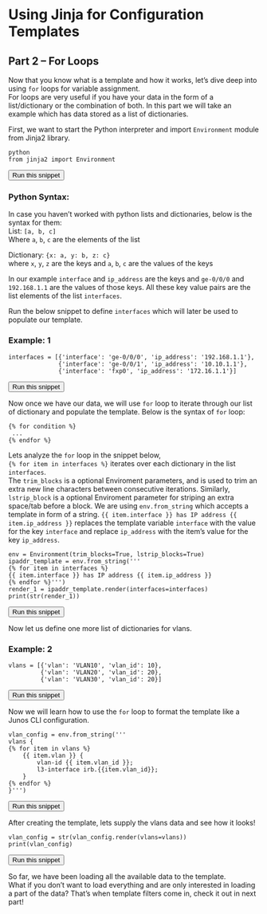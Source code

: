 # Using Jinja for Configuration Templates  
## Part 2 – For Loops 
 
Now that you know what is a template and how it works, let’s dive deep into using `for` loops for variable assignment.  
For loops are very useful if you have your data in the form of a list/dictionary or the combination of both. In this part we will take an example which has data stored as a list of dictionaries.  

First, we want to start the Python interpreter and import `Environment` module from Jinja2 library.  

```
python
from jinja2 import Environment
```
<button type="button" class="btn btn-primary btn-sm" onclick="runSnippetInTab('linux1', 0)">Run this snippet</button>

### Python Syntax:

In case you haven’t worked with python lists and dictionaries, below is the syntax for them:  
List: `[a, b, c]`  
Where `a`, `b`, `c` are the elements of the list  

Dictionary: `{x: a, y: b, z: c}`    
where `x`, `y`, `z` are the keys and `a`, `b`, `c` are the values of the keys

In our example `interface` and `ip_address` are the keys and `ge-0/0/0` and `192.168.1.1` are the values of those keys. All these key value pairs are the list elements of the list `interfaces`.  

Run the below snippet to define `interfaces` which will later be used to populate our template.  

### Example: 1  
```
interfaces = [{'interface': 'ge-0/0/0', 'ip_address': '192.168.1.1'},
              {'interface': 'ge-0/0/1', 'ip_address': '10.10.1.1'},
              {'interface': 'fxp0', 'ip_address': '172.16.1.1'}]
```
<button type="button" class="btn btn-primary btn-sm" onclick="runSnippetInTab('linux1', 1)">Run this snippet</button>

Now once we have our data, we will use `for` loop to iterate through our list of dictionary and populate the template. Below is the syntax of `for` loop:

```
{% for condition %}   
 ...   
{% endfor %}
```

Lets analyze the `for` loop in the snippet below,  
`{% for item in interfaces %}` iterates over each dictionary in the list `interfaces`.  
The `trim_blocks` is a optional Enviroment parameters, and is used to trim an extra new line characters between consecutive iterations.
Similarly, `lstrip_block` is a optional Enviroment parameter for striping an extra space/tab before a block.
We are using `env.from_string` which accepts a template in form of a string.
`{{ item.interface }} has IP address {{ item.ip_address }}` replaces the template variable `interface` with the value for the key `interface` and replace `ip_address` with the item’s value for the key `ip_address`.

```
env = Environment(trim_blocks=True, lstrip_blocks=True)
ipaddr_template = env.from_string('''
{% for item in interfaces %}
{{ item.interface }} has IP address {{ item.ip_address }}
{% endfor %}''')
render_1 = ipaddr_template.render(interfaces=interfaces)
print(str(render_1))
```
<button type="button" class="btn btn-primary btn-sm" onclick="runSnippetInTab('linux1', 3)">Run this snippet</button>


Now let us define one more list of dictionaries for vlans.  

### Example: 2  
```
vlans = [{'vlan': 'VLAN10', 'vlan_id': 10},
         {'vlan': 'VLAN20', 'vlan_id': 20},
         {'vlan': 'VLAN30', 'vlan_id': 20}]
```
<button type="button" class="btn btn-primary btn-sm" onclick="runSnippetInTab('linux1', 4)">Run this snippet</button>

Now we will learn how to use the `for` loop to format the template like a Junos CLI configuration. 

```
vlan_config = env.from_string('''
vlans {
{% for item in vlans %}
    {{ item.vlan }} {
        vlan-id {{ item.vlan_id }};
        l3-interface irb.{{item.vlan_id}};
    }
{% endfor %}
}''')

```
<button type="button" class="btn btn-primary btn-sm" onclick="runSnippetInTab('linux1', 5)">Run this snippet</button>

After creating the template, lets supply the vlans data and see how it looks!
```
vlan_config = str(vlan_config.render(vlans=vlans))
print(vlan_config)
```
<button type="button" class="btn btn-primary btn-sm" onclick="runSnippetInTab('linux1', 6)">Run this snippet</button>

So far, we have been loading all the available data to the template.  
What if you don’t want to load everything and are only interested in loading a part of the data? That’s when template filters come in, check it out in next part!

